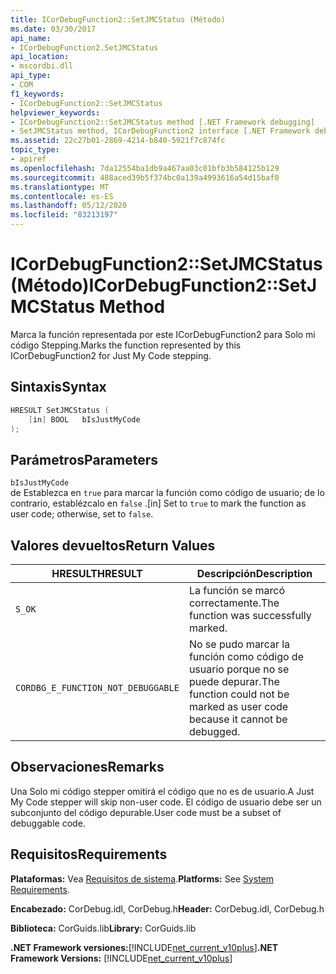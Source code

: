 ```yaml
---
title: ICorDebugFunction2::SetJMCStatus (Método)
ms.date: 03/30/2017
api_name:
- ICorDebugFunction2.SetJMCStatus
api_location:
- mscordbi.dll
api_type:
- COM
f1_keywords:
- ICorDebugFunction2::SetJMCStatus
helpviewer_keywords:
- ICorDebugFunction2::SetJMCStatus method [.NET Framework debugging]
- SetJMCStatus method, ICorDebugFunction2 interface [.NET Framework debugging]
ms.assetid: 22c27b01-2869-4214-b840-5921f7c874fc
topic_type:
- apiref
ms.openlocfilehash: 7da12554ba1db9a467aa03c01bfb3b584125b129
ms.sourcegitcommit: 488aced39b5f374bc0a139a4993616a54d15baf0
ms.translationtype: MT
ms.contentlocale: es-ES
ms.lasthandoff: 05/12/2020
ms.locfileid: "83213197"
---
```

# <a name="icordebugfunction2setjmcstatus-method"></a><span data-ttu-id="fca7a-102">ICorDebugFunction2::SetJMCStatus (Método)</span><span class="sxs-lookup"><span data-stu-id="fca7a-102">ICorDebugFunction2::SetJMCStatus Method</span></span>
<span data-ttu-id="fca7a-103">Marca la función representada por este ICorDebugFunction2 para Solo mi código Stepping.</span><span class="sxs-lookup"><span data-stu-id="fca7a-103">Marks the function represented by this ICorDebugFunction2 for Just My Code stepping.</span></span>  
  
## <a name="syntax"></a><span data-ttu-id="fca7a-104">Sintaxis</span><span class="sxs-lookup"><span data-stu-id="fca7a-104">Syntax</span></span>  
  
```cpp  
HRESULT SetJMCStatus (  
    [in] BOOL   bIsJustMyCode  
);  
```  
  
## <a name="parameters"></a><span data-ttu-id="fca7a-105">Parámetros</span><span class="sxs-lookup"><span data-stu-id="fca7a-105">Parameters</span></span>  
 `bIsJustMyCode`  
 <span data-ttu-id="fca7a-106">de Establezca en `true` para marcar la función como código de usuario; de lo contrario, establézcalo en `false` .</span><span class="sxs-lookup"><span data-stu-id="fca7a-106">[in] Set to `true` to mark the function as user code; otherwise, set to `false`.</span></span>  
  
## <a name="return-values"></a><span data-ttu-id="fca7a-107">Valores devueltos</span><span class="sxs-lookup"><span data-stu-id="fca7a-107">Return Values</span></span>  
  
|<span data-ttu-id="fca7a-108">HRESULT</span><span class="sxs-lookup"><span data-stu-id="fca7a-108">HRESULT</span></span>|<span data-ttu-id="fca7a-109">Descripción</span><span class="sxs-lookup"><span data-stu-id="fca7a-109">Description</span></span>|  
|-------------|-----------------|  
|`S_OK`|<span data-ttu-id="fca7a-110">La función se marcó correctamente.</span><span class="sxs-lookup"><span data-stu-id="fca7a-110">The function was successfully marked.</span></span>|  
|`CORDBG_E_FUNCTION_NOT_DEBUGGABLE`|<span data-ttu-id="fca7a-111">No se pudo marcar la función como código de usuario porque no se puede depurar.</span><span class="sxs-lookup"><span data-stu-id="fca7a-111">The function could not be marked as user code because it cannot be debugged.</span></span>|  
  
## <a name="remarks"></a><span data-ttu-id="fca7a-112">Observaciones</span><span class="sxs-lookup"><span data-stu-id="fca7a-112">Remarks</span></span>  
 <span data-ttu-id="fca7a-113">Una Solo mi código stepper omitirá el código que no es de usuario.</span><span class="sxs-lookup"><span data-stu-id="fca7a-113">A Just My Code stepper will skip non-user code.</span></span> <span data-ttu-id="fca7a-114">El código de usuario debe ser un subconjunto del código depurable.</span><span class="sxs-lookup"><span data-stu-id="fca7a-114">User code must be a subset of debuggable code.</span></span>  
  
## <a name="requirements"></a><span data-ttu-id="fca7a-115">Requisitos</span><span class="sxs-lookup"><span data-stu-id="fca7a-115">Requirements</span></span>  
 <span data-ttu-id="fca7a-116">**Plataformas:** Vea [Requisitos de sistema](../../get-started/system-requirements.md).</span><span class="sxs-lookup"><span data-stu-id="fca7a-116">**Platforms:** See [System Requirements](../../get-started/system-requirements.md).</span></span>  
  
 <span data-ttu-id="fca7a-117">**Encabezado:** CorDebug.idl, CorDebug.h</span><span class="sxs-lookup"><span data-stu-id="fca7a-117">**Header:** CorDebug.idl, CorDebug.h</span></span>  
  
 <span data-ttu-id="fca7a-118">**Biblioteca:** CorGuids.lib</span><span class="sxs-lookup"><span data-stu-id="fca7a-118">**Library:** CorGuids.lib</span></span>  
  
 <span data-ttu-id="fca7a-119">**.NET Framework versiones:**[!INCLUDE[net_current_v10plus](../../../../includes/net-current-v10plus-md.md)]</span><span class="sxs-lookup"><span data-stu-id="fca7a-119">**.NET Framework Versions:** [!INCLUDE[net_current_v10plus](../../../../includes/net-current-v10plus-md.md)]</span></span>
